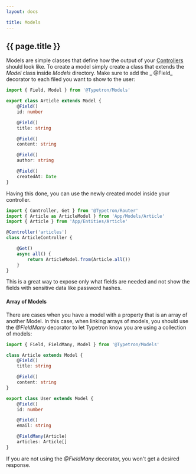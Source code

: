 ```yaml
---
layout: docs

title: Models
---
```


## {{ page.title }}

Models are simple classes that define how the output of your [Controllers](/docs/controllers) should look like. To
create a model simply create a class that extends the _Model_ class inside _Models_ directory. Make sure to add the _
@Field_ decorator to each filed you want to show to the user:

```ts
import { Field, Model } from '@Typetron/Models'

export class Article extends Model {
    @Field()
    id: number

    @Field()
    title: string

    @Field()
    content: string

    @Field()
    author: string

    @Field()
    createdAt: Date
}

```

Having this done, you can use the newly created model inside your controller.

```ts
import { Controller, Get } from '@Typetron/Router'
import { Article as ArticleModel } from 'App/Models/Article'
import { Article } from 'App/Entities/Article'

@Controller('articles')
class ArticleController {

    @Get()
    async all() {
        return ArticleModel.from(Article.all())
    }
}
```

This is a great way to expose only what fields are needed and not show the fields with sensitive data like password
hashes.

#### Array of Models

There are cases when you have a model with a property that is an array of another Model. In this case, when linking
arrays of models, you should use the _@FieldMany_ decorator to let Typetron know you are using a collection of models:

```ts
import { Field, FieldMany, Model } from '@Typetron/Models'

class Article extends Model {
    @Field()
    title: string

    @Field()
    content: string
}

export class User extends Model {
    @Field()
    id: number

    @Field()
    email: string

    @FieldMany(Article)
    articles: Article[]
}
```

If you are not using the _@FieldMany_ decorator, you won't get a desired response.
